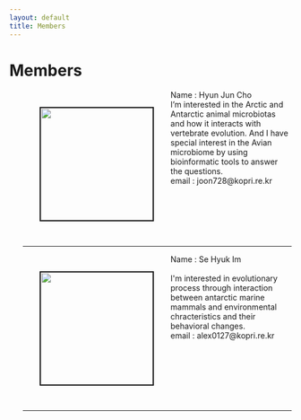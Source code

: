 ```yaml
---
layout: default
title: Members
---
```

<div class="post">
	<h1 class="pageTitle"> Members </h1>
	<ul> <img src="{{ '/assets/img/pic_hjcho.jpg' | prepend: site.baseurl }}" alt="" style="width: auto; height: 200px" align="left"  border="2"  vspace="30" hspace="30"> Name : Hyun Jun Cho <br> I’m interested in the Arctic and Antarctic animal microbiotas and how it interacts with vertebrate evolution. And I have special interest in the Avian microbiome by using bioinformatic tools to answer the questions.
		<br> email : joon728@kopri.re.kr    <br>
		<br clear="left">
		<hr>
	<img src="{{ '/assets/img/pic_shim.jpg' | prepend: site.baseurl }}" alt="" style="width: auto; height: 200px" align="left"  border="2" vspace="30" hspace="30">  Name : Se Hyuk Im  <br> <br> I'm interested in evolutionary process through interaction between antarctic marine mammals and environmental chracteristics and their behavioral changes. 
		 <br> email : alex0127@kopri.re.kr  <br>
		 <br clear="left">
		 <hr>
	</ul>	
		</div>

